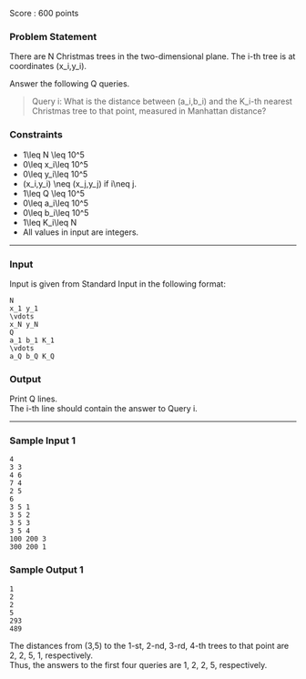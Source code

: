 Score : 600 points

### Problem Statement

There are N Christmas trees in the two-dimensional plane. The i-th tree is at coordinates (x\_i,y\_i).

Answer the following Q queries.

> Query i: What is the distance between (a\_i,b\_i) and the K\_i-th nearest Christmas tree to that point, measured in Manhattan distance?

### Constraints

* 1\leq N \leq 10^5
* 0\leq x\_i\leq 10^5
* 0\leq y\_i\leq 10^5
* (x\_i,y\_i) \neq (x\_j,y\_j) if i\neq j.
* 1\leq Q \leq 10^5
* 0\leq a\_i\leq 10^5
* 0\leq b\_i\leq 10^5
* 1\leq K\_i\leq N
* All values in input are integers.

---

### Input

Input is given from Standard Input in the following format:

```
N
x_1 y_1
\vdots
x_N y_N
Q
a_1 b_1 K_1
\vdots
a_Q b_Q K_Q
```

### Output

Print Q lines.  
The i-th line should contain the answer to Query i.

---

### Sample Input 1

```
4
3 3
4 6
7 4
2 5
6
3 5 1
3 5 2
3 5 3
3 5 4
100 200 3
300 200 1
```

### Sample Output 1

```
1
2
2
5
293
489
```

The distances from (3,5) to the 1-st, 2-nd, 3-rd, 4-th trees to that point are 2, 2, 5, 1, respectively.  
Thus, the answers to the first four queries are 1, 2, 2, 5, respectively.